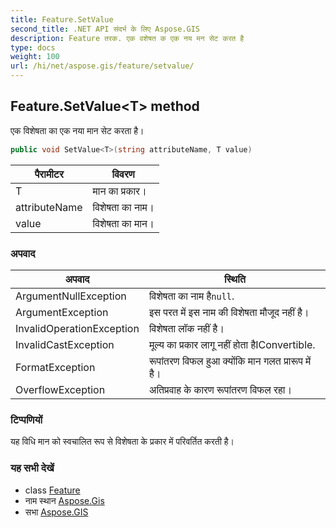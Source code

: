 ```yaml
---
title: Feature.SetValue
second_title: .NET API संदर्भ के लिए Aspose.GIS
description: Feature तरक. एक वशेषत क एक नय मन सेट करत है
type: docs
weight: 100
url: /hi/net/aspose.gis/feature/setvalue/
---
```

## Feature.SetValue&lt;T&gt; method

एक विशेषता का एक नया मान सेट करता है।

```csharp
public void SetValue<T>(string attributeName, T value)
```

| पैरामीटर | विवरण |
| --- | --- |
| T | मान का प्रकार। |
| attributeName | विशेषता का नाम। |
| value | विशेषता का मान। |

### अपवाद

| अपवाद | स्थिति |
| --- | --- |
| ArgumentNullException | विशेषता का नाम है`null`. |
| ArgumentException | इस परत में इस नाम की विशेषता मौजूद नहीं है। |
| InvalidOperationException | विशेषता लॉक नहीं है। |
| InvalidCastException | मूल्य का प्रकार लागू नहीं होता हैIConvertible. |
| FormatException | रूपांतरण विफल हुआ क्योंकि मान गलत प्रारूप में है। |
| OverflowException | अतिप्रवाह के कारण रूपांतरण विफल रहा। |

### टिप्पणियों

यह विधि मान को स्वचालित रूप से विशेषता के प्रकार में परिवर्तित करती है।

### यह सभी देखें

* class [Feature](../)
* नाम स्थान [Aspose.Gis](../../feature/)
* सभा [Aspose.GIS](../../../)


